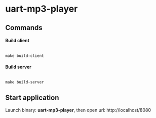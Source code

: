 # uart-mp3-player

## Commands

#### Build client
<code>
make build-client
</code>

#### Build server
<code>
make build-server
</code>

## Start application

Launch binary: **uart-mp3-player**, then open url: http://localhost/8080